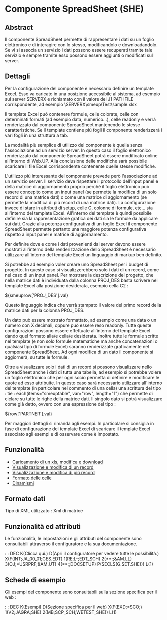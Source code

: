 # Componente SpreadSheet (SHE)
## Abstract

Il componente SpreadSheet permette di rappresentare i dati su un foglio elettronico e di interagire con lo stesso, modificandolo e downloadandolo. Se vi si associa un servizio i dati possono essere recuperati tramite tale servizio e sempre tramite esso possono essere aggiunti o modificati sul server.



## Dettagli

Per la configurazione del componente è necessario definire un template Excel. Esso va caricato in una posizione accessibile al sistema, ad esempio sul server SERVERX e richiamato con il valore del J1 PATHFILE corrispondente, ad esempio \\SERVERX\smeup\Test\sample.xlsx

Il template Excel può contenere formule, celle colorate, celle con determinati formati (ad esempio data, numerico...), celle readonly e verrà renderizzato dal componente SpreadSheet mantenendo le stesse caratteristiche. Se il template contiene più fogli il componente renderizzerà i vari fogli in una struttura a tab.

La modalità più semplice di utilizzo del componente è quella senza l'associazione ad un servizio server. In questo caso il foglio elettronico renderizzato dal componente SpreadSheet potrà essere modificato online all'interno di Web.UP. Alla conclusione delle modifiche sarà possibile scaricare il file Excel corrispondente contenente quelle stesse modifiche.

L'utilizzo più interessante del componente prevede però l'associazione ad un servizio server. Il servizio deve rispettare il protocollo dell'input panel e della matrice di aggiornamento proprio perchè il foglio elettronico può essere concepito come un input panel (se permette la modifica di un solo record di una matrice dati) o come una matrice di aggiornamento (se permette la modifica di più record di una matrice dati). La configurazione invece di stare in attributi di setup, celle G, colonne di formule, etc... sta all'interno del template Excel. All'interno del template è quindi possibile definire sia la rappresentazione grafica dei dati sia le formule da applicare sui dati. Grazie alla potenza configurativa di un foglio Excel il componente SpreadSheet permette pertanto una maggiore potenza configurativa rispetto a input panel e matrice di aggiornamento.

Per definire dove e come i dati provenienti dal server devono essere mostrati all'interno della renderizzazione dello SpreadSheet è necessario utilizzare all'interno del template Excel un linguaggio di markup ben definito.

Si potrebbe ad esempio voler creare uno SpreadSheet per i budget di progetto. In questo caso si visualizzerebbero solo i dati di un record, come nel caso di un input panel. Per mostrare la descrizione del progetto, che nella matrice dati è individuata dalla colonna PROJ_DES basta scrivere nel template Excel alla posizione desiderata, esempio cella C2 : 

${smeuprow['PROJ_DES'].val}

Questo linguaggio indica che verrà stampato il valore del primo record della matrice dati per la colonna PROJ_DES.

Un dato può essere mostrato formattato, ad esempio come una data o un numero con X decimali, oppure può essere reso readonly. Tutte queste configurazioni possono essere effettuate all'interno del template Excel dando quel formato alla/e cella/e desiderata.
Inoltre tutte le formule scritte nel template (e non solo formule matematiche ma anche concatenazioni o qualsiasi tipo di formule Excel) saranno renderizzate graficamente nel componente SpreadSheet. Ad ogni modifica di un dato il componente si aggiornerà, su tutte le formule.

Oltre a visualizzare solo i dati di un record si possono visualizzare nello SpreadSheet anche i dati di tutta una tabella, ad esempio si potrebbe volere un foglio elettronico che per ogni socio permetta di definire e modificare le quote ad esso attribuite. In questo caso sarà necessario utilizzare all'interno del template (in particolare nel commento di una cella) una scrittura del tipo :  tie : each(items="smeuptable", var="row", length="1") che permette di ciclare su tutte le righe della matrice dati. Il singolo dato si potrà visualizzare come già detto, ovvero con una espressione del tipo : 

${row['PARTNER'].val}

Per maggiori dettagli si rimanda agli esempi. In particolare si consiglia in fase di configurazione del template Excel di scaricare il template Excel associato agli esempi e di osservare come è impostato.

## Funzionalità

- [Caricamento di un xls, modifica e download](Sorgenti/DOC/TA/B£AMO/LOCSHE_F01)
- [Visualizzazione e modifica di un record](Sorgenti/DOC/TA/B£AMO/LOCSHE_F02)
- [Visualizzazione e modifica di più record](Sorgenti/DOC/TA/B£AMO/LOCSHE_F03)
- [Formato delle celle](Sorgenti/DOC/TA/B£AMO/LOCSHE_F04)
- [Dinamismi](Sorgenti/DOC/TA/B£AMO/LOCSHE_F05)

## Formato dati
Tipo di XML utilizzato :  Xml di matrice

## Funzionalità ed attributi
Le funzionalità, le impostazioni e gli attributi del componente sono consultabili attraverso il configuratore e la sua documentazione.

 :  : DEC K(Clicca qui.) D(Apri il configuratore per vedere tutte le possibilità.) X(F(INT;JA_00_01;GES.EDT) 1(RE;L-;EDT_SCH) 2(\*\*;;&AM.LL) 3(OJ;\*USRPRF;&AM.UT) 4(\*\*;;DOCSETUP) P(SECLS(G.SET.SHE))) L(1)

## Schede di esempio
Gli esempi del componente sono consultabili sulla sezione specifica per il web : 

 :  : DEC K(Esempi) D(Sezione specifica per il web) X(F(EXD;\*SCO;) 1(V2;JAGRA;SHE) 2(MB;SCP_SCH;WETEST_SHE)) L(1)

